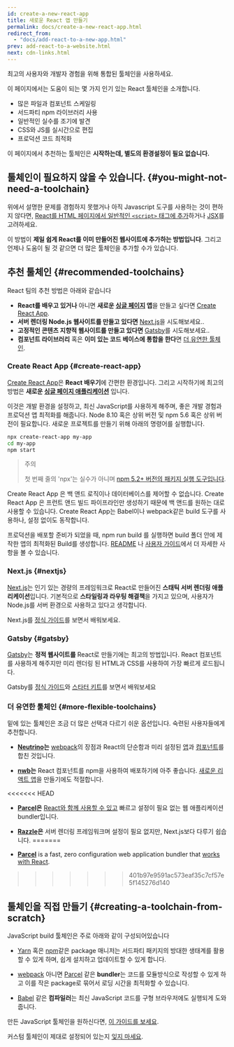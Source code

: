 ```yaml
---
id: create-a-new-react-app
title: 새로운 React 앱 만들기
permalink: docs/create-a-new-react-app.html
redirect_from:
  - "docs/add-react-to-a-new-app.html"
prev: add-react-to-a-website.html
next: cdn-links.html
---
```


최고의 사용자와 개발자 경험을 위해 통합된 툴체인을 사용하세요.

이 페이지에서는 도움이 되는 몇 가지 인기 있는 React 툴체인을 소개합니다.

* 많은 파일과 컴포넌트 스케일링
* 서드파티 npm 라이브러리 사용
* 일반적인 실수를 조기에 발견
* CSS와 JS를 실시간으로 편집
* 프로덕션 코드 최적화

이 페이지에서 추천하는 툴체인은 **시작하는데, 별도의 환경설정이 필요 없습니다.**

## 툴체인이 필요하지 않을 수 있습니다. {#you-might-not-need-a-toolchain}

위에서 설명한 문제를 경험하지 못했거나 아직 Javascript 도구를 사용하는 것이 편하지 않다면, [React를 HTML 페이지에서 일반적인 `<script>` 태그에 추가](/docs/add-react-to-a-website.html)하거나 [JSX](/docs/add-react-to-a-website.html#optional-try-react-with-jsx)를 고려하세요.

이 방법이 **제일 쉽게 React를 이미 만들어진 웹사이트에 추가하는 방법입니다**. 그리고 언제나 도움이 될 것 같으면 더 많은 툴체인을 추가할 수가 있습니다.

## 추천 툴체인 {#recommended-toolchains}

React 팀의 추천 방법은 아래와 같습니다

- **React를 배우고 있거나** 아니면 **새로운 [싱글 페이지](/docs/glossary.html#single-page-application) 앱**을 만들고 싶다면 [Create React App](#create-react-app).
- **서버 렌더링 Node.js 웹사이트를 만들고 있다면** [Next.js](#nextjs)을 시도해보세요.. 
- **고정적인 콘텐츠 지향적 웹사이트를 만들고 있다면** [Gatsby](#gatsby)를 시도해보세요..
- **컴포넌트 라이브러리** 혹은 **이미 있는 코드 베이스에 통합을 한다**면 [더 유연한 툴체인](#more-flexible-toolchains).

### Create React App {#create-react-app}

[Create React App](https://github.com/facebookincubator/create-react-app)은 **React 배우기**에 간편한 환경입니다. 그리고 시작하기에 최고의 방법은 **새로운 [싱글 페이지 애플리케이션](/docs/glossary.html#single-page-application)** 입니다.

이것은 개발 환경을 설정하고, 최신 JavaScript를 사용하게 해주며, 좋은 개발 경험과 프로덕션 앱 최적화를 해줍니다. Node 8.10 혹은 상위 버전 및 npm 5.6 혹은 상위 버전이 필요합니다. 새로운 프로젝트를 만들기 위해 아래의 명령어를 실행합니다.

```bash
npx create-react-app my-app
cd my-app
npm start
```

>주의
>
>첫 번째 줄의 'npx'는 실수가 아니며 [npm 5.2+ 버전의 패키지 실행 도구입니다](https://medium.com/@maybekatz/introducing-npx-an-npm-package-runner-55f7d4bd282b).

Create React App 은 백 앤드 로직이나 데이터베이스를 제어할 수 없습니다. Create React App 은 프런트 앤드 빌드 파이프라인만 생성하기 때문에 백 앤드를 원하는 대로 사용할 수 있습니다. Create React App는 Babel이나 webpack같은 build 도구를 사용하나, 설정 없이도 동작합니다.

프로덕션을 배포할 준비가 되었을 때, npm run build 를 실행하면 build 폴더 안에 제작한 앱의 최적화된 Build를 생성합니다. [README](https://github.com/facebookincubator/create-react-app#create-react-app-) 나 [사용자 가이드](https://facebook.github.io/create-react-app/)에서 더 자세한 사항을 볼 수 있습니다.

### Next.js {#nextjs}

[Next.js](https://nextjs.org/)는 인기 있는 경량의 프레임워크로 React로 만들어진 **스태틱 서버 렌더링 애플리케이션**입니다. 기본적으로 **스타일링과 라우팅 해결책**을 가지고 있으며, 사용자가 Node.js를 서버 환경으로 사용하고 있다고 생각합니다.

Next.js를 [정식 가이드](https://nextjs.org/learn/)를 보면서 배워보세요.

### Gatsby {#gatsby}

[Gatsby](https://www.gatsbyjs.org/)는 **정적 웹사이트를** React로 만들기에는 최고의 방법입니다. React 컴포넌트를 사용하게 해주지만 미리 렌더링 된 HTML과 CSS를 사용하여 가장 빠르게 로드됩니다.

Gatsby를 [정식 가이드](https://www.gatsbyjs.org/docs/)와 [스타터 키트](https://www.gatsbyjs.org/docs/gatsby-starters/)를 보면서 배워보세요

### 더 유연한 툴체인 {#more-flexible-toolchains}

밑에 있는 툴체인은 조금 더 많은 선택과 다르기 쉬운 옵션입니다. 숙련된 사용자들에게 추천합니다.

- **[Neutrino](https://neutrinojs.org/)는**  [webpack](https://webpack.js.org/)의 장점과 React의 단순함과 미리 설정된 [앱](https://neutrinojs.org/packages/react/)과 [컴포넌트](https://neutrinojs.org/packages/react-components/)를 합친 것입니다.
 
- **[nwb](https://github.com/insin/nwb)는** React 컴포넌트를 npm을 사용하여 배포하기에 아주 좋습니다. [새로운 리액트 앱](https://github.com/insin/nwb/blob/master/docs/guides/ReactApps.md#developing-react-apps-with-nwb)을 만들기에도 적절합니다.

<<<<<<< HEAD
- **[Parcel](https://parceljs.org/)은** [React와 함께 사용할 수 있고](https://parceljs.org/recipes.html#react) 빠르고 설정이 필요 없는 웹 애플리케이션 bundler입니다.

- **[Razzle](https://github.com/jaredpalmer/razzle)은** 서버 렌더링 프레임워크며 설정이 필요 없지만, Next.js보다 다루기 쉽습니다.
=======
- **[Parcel](https://parceljs.org/)** is a fast, zero configuration web application bundler that [works with React](https://parceljs.org/recipes.html#react).
>>>>>>> 401b97e9591ac573eaf35c7cf57e5f145276d140

## 툴체인을 직접 만들기 {#creating-a-toolchain-from-scratch}

JavaScript build 툴체인은 주로 아래와 같이 구성되어있습니다

* [Yarn](https://yarnpkg.com/) 혹은 [npm](https://www.npmjs.com/)같은 package 매니저는 서드파티 패키지의 방대한 생태계를 활용할 수 있게 하며, 쉽게 설치하고 업데이트할 수 있게 합니다.

* [webpack](https://webpack.js.org/) 아니면 [Parcel](https://parceljs.org/) 같은 **bundler**는 코드를 모듈방식으로 작성할 수 있게 하고 이를 작은 package로 묶어서 로딩 시간을 최적화할 수 있습니다.

* [Babel](https://babeljs.io/) 같은 **컴파일러**는 최신 JavaScript 코드를 구형 브라우저에도 실행되게 도와줍니다.

 만든 JavaScript 툴체인을 원하신다면, [이 가이드를 보세요](https://blog.usejournal.com/creating-a-react-app-from-scratch-f3c693b84658).

커스텀 툴체인이 제대로 설정되어 있는지 [잊지 마세요](/docs/optimizing-performance.html#use-the-production-build).

